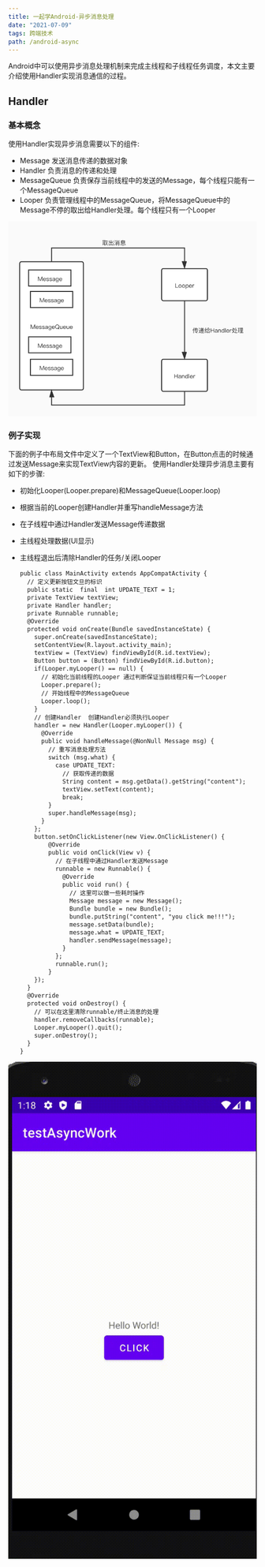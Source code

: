 ```yaml
---
title: 一起学Android-异步消息处理
date: "2021-07-09" 
tags: 跨端技术
path: /android-async
---
```


Android中可以使用异步消息处理机制来完成主线程和子线程任务调度，本文主要介绍使用Handler实现消息通信的过程。

## Handler

### 基本概念
使用Handler实现异步消息需要以下的组件:
* Message
  发送消息传递的数据对象
* Handler
  负责消息的传递和处理
* MessageQueue
  负责保存当前线程中的发送的Message，每个线程只能有一个MessageQueue
* Looper
  负责管理线程中的MessageQueue，将MessageQueue中的Message不停的取出给Handler处理。每个线程只有一个Looper  

![Handler实现结构](./androidStatic/androidAsync/Handler.jpg)

### 例子实现
下面的例子中布局文件中定义了一个TextView和Button，在Button点击的时候通过发送Message来实现TextView内容的更新。 使用Handler处理异步消息主要有如下的步骤:
* 初始化Looper(Looper.prepare)和MessageQueue(Looper.loop)
* 根据当前的Looper创建Handler并重写handleMessage方法
* 在子线程中通过Handler发送Message传递数据
* 主线程处理数据(UI显示)
* 主线程退出后清除Handler的任务/关闭Looper  



      public class MainActivity extends AppCompatActivity {
        // 定义更新按钮文旦的标识
        public static  final  int UPDATE_TEXT = 1;
        private TextView textView;
        private Handler handler;
        private Runnable runnable;
        @Override
        protected void onCreate(Bundle savedInstanceState) {
          super.onCreate(savedInstanceState);
          setContentView(R.layout.activity_main);
          textView = (TextView) findViewById(R.id.textView);
          Button button = (Button) findViewById(R.id.button);
          if(Looper.myLooper() == null) {
            // 初始化当前线程的Looper 通过判断保证当前线程只有一个Looper
            Looper.prepare();
            // 开始线程中的MessageQueue
            Looper.loop();
          }
          // 创建Handler  创建Handler必须执行Looper
          handler = new Handler(Looper.myLooper()) {
            @Override
            public void handleMessage(@NonNull Message msg) {
              // 重写消息处理方法
              switch (msg.what) {
                case UPDATE_TEXT:
                  // 获取传递的数据
                  String content = msg.getData().getString("content");
                  textView.setText(content);
                  break;
              }
              super.handleMessage(msg);
            }
          };
          button.setOnClickListener(new View.OnClickListener() {
              @Override
              public void onClick(View v) {
                // 在子线程中通过Handler发送Message
                runnable = new Runnable() {
                  @Override
                  public void run() {
                    // 这里可以做一些耗时操作
                    Message message = new Message();
                    Bundle bundle = new Bundle();
                    bundle.putString("content", "you click me!!!");
                    message.setData(bundle);
                    message.what = UPDATE_TEXT;
                    handler.sendMessage(message);
                  }
                };
                runnable.run();
              }
          });
        }
        @Override
        protected void onDestroy() {
          // 可以在这里清除runnable/终止消息的处理
          handler.removeCallbacks(runnable);
          Looper.myLooper().quit();
          super.onDestroy();
        }
      }

![使用Handler](./androidStatic/androidAsync/showHandler.gif)  
